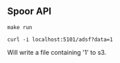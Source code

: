 ## Spoor API

`make run`

`curl -i localhost:5101/adsf?data=1`

Will write a file containing '1' to s3. 
